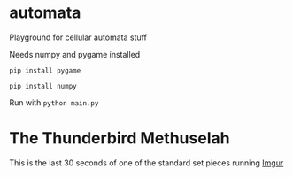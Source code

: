 # automata
Playground for cellular automata stuff

Needs numpy and pygame installed

``pip install pygame``

``pip install numpy``

Run with
``python main.py``


# The Thunderbird Methuselah
This is the last 30 seconds of one of the standard set pieces running
[Imgur](https://imgur.com/Exk4zpy)
